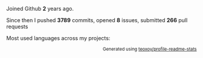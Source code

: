 Joined Github **2** years ago.

Since then I pushed **3789** commits, opened **8** issues, submitted **266** pull requests

Most used languages across my projects:


<p align="right"><sub>Generated using <a href="https://github.com/marketplace/actions/profile-readme-stats">teoxoy/profile-readme-stats</a></sub></p>
